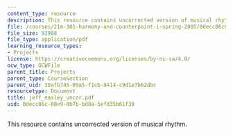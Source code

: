```yaml
---
content_type: resource
description: This resource contains uncorrected version of musical rhythm.
file: /courses/21m-301-harmony-and-counterpoint-i-spring-2005/0decc86c08e90b7bbd8a5efd35b61f30_jeff_easley_uncor.pdf
file_size: 93988
file_type: application/pdf
learning_resource_types:
- Projects
license: https://creativecommons.org/licenses/by-nc-sa/4.0/
ocw_type: OCWFile
parent_title: Projects
parent_type: CourseSection
parent_uid: 39afb745-09a5-f1cb-9414-c9d1e7b62dbc
resourcetype: Document
title: jeff_easley_uncor.pdf
uid: 0decc86c-08e9-0b7b-bd8a-5efd35b61f30
---
```

This resource contains uncorrected version of musical rhythm.